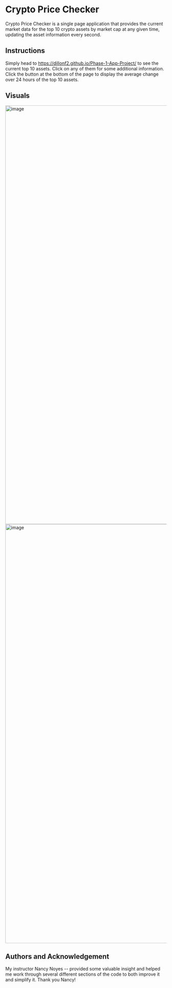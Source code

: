 # Crypto Price Checker

Crypto Price Checker is a single page application that provides the current market data for the top 10 crypto assets by market cap at any given time, updating the asset information every second. 

## Instructions

Simply head to https://dillonf2.github.io/Phase-1-App-Project/ to see the current top 10 assets. Click on any of them for some additional information. Click the button at the bottom of the page to display the average change over 24 hours of the top 10 assets. 

## Visuals

<img width="1304" alt="image" src="https://user-images.githubusercontent.com/122653725/233203179-616bcdb6-a102-49e9-8ae9-f15f04544ee3.png">
<img width="1305" alt="image" src="https://user-images.githubusercontent.com/122653725/233203012-9562d887-0c80-43ee-b0c7-fd9d133d0723.png">


## Authors and Acknowledgement 

My instructor Nancy Noyes -- provided some valuable insight and helped me work through several different sections of the code to both improve it and simplify it. Thank you Nancy!
